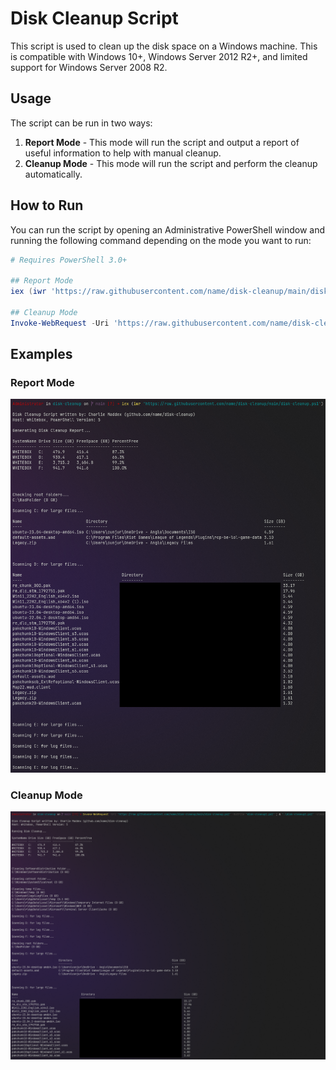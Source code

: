 # Disk Cleanup Script

This script is used to clean up the disk space on a Windows machine. This is compatible with Windows 10+, Windows Server 2012 R2+, and limited support for Windows Server 2008 R2.

## Usage

The script can be run in two ways:

1. **Report Mode** - This mode will run the script and output a report of useful information to help with manual cleanup.
2. **Cleanup Mode** - This mode will run the script and perform the cleanup automatically.

## How to Run

You can run the script by opening an Administrative PowerShell window and running the following command depending on the mode you want to run:

```powershell
# Requires PowerShell 3.0+

## Report Mode
iex (iwr 'https://raw.githubusercontent.com/name/disk-cleanup/main/disk-cleanup.ps1')

## Cleanup Mode
Invoke-WebRequest -Uri 'https://raw.githubusercontent.com/name/disk-cleanup/main/disk-cleanup.ps1' -OutFile 'disk-cleanup.ps1' -Force ; & '.\disk-cleanup.ps1' -clean
```

## Examples

### Report Mode

![Report Mode](./images/report-mode.png)

### Cleanup Mode

![Cleanup Mode](./images/cleanup-mode.png)
